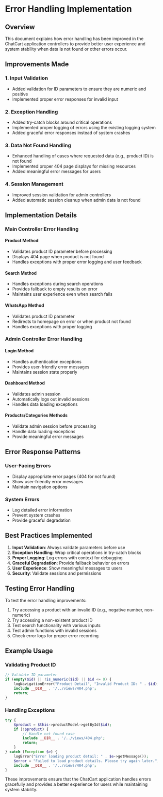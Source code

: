 # Error Handling Implementation

## Overview

This document explains how error handling has been improved in the ChatCart application controllers to provide better user experience and system stability when data is not found or other errors occur.

## Improvements Made

### 1. Input Validation
- Added validation for ID parameters to ensure they are numeric and positive
- Implemented proper error responses for invalid input

### 2. Exception Handling
- Added try-catch blocks around critical operations
- Implemented proper logging of errors using the existing logging system
- Added graceful error responses instead of system crashes

### 3. Data Not Found Handling
- Enhanced handling of cases where requested data (e.g., product ID) is not found
- Implemented proper 404 page displays for missing resources
- Added meaningful error messages for users

### 4. Session Management
- Improved session validation for admin controllers
- Added automatic session cleanup when admin data is not found

## Implementation Details

### Main Controller Error Handling

#### Product Method
- Validates product ID parameter before processing
- Displays 404 page when product is not found
- Handles exceptions with proper error logging and user feedback

#### Search Method
- Handles exceptions during search operations
- Provides fallback to empty results on error
- Maintains user experience even when search fails

#### WhatsApp Method
- Validates product ID parameter
- Redirects to homepage on error or when product not found
- Handles exceptions with proper logging

### Admin Controller Error Handling

#### Login Method
- Handles authentication exceptions
- Provides user-friendly error messages
- Maintains session state properly

#### Dashboard Method
- Validates admin session
- Automatically logs out invalid sessions
- Handles data loading exceptions

#### Products/Categories Methods
- Validate admin session before processing
- Handle data loading exceptions
- Provide meaningful error messages

## Error Response Patterns

### User-Facing Errors
- Display appropriate error pages (404 for not found)
- Show user-friendly error messages
- Maintain navigation options

### System Errors
- Log detailed error information
- Prevent system crashes
- Provide graceful degradation

## Best Practices Implemented

1. **Input Validation**: Always validate parameters before use
2. **Exception Handling**: Wrap critical operations in try-catch blocks
3. **Proper Logging**: Log errors with context for debugging
4. **Graceful Degradation**: Provide fallback behavior on errors
5. **User Experience**: Show meaningful messages to users
6. **Security**: Validate sessions and permissions

## Testing Error Handling

To test the error handling improvements:

1. Try accessing a product with an invalid ID (e.g., negative number, non-numeric)
2. Try accessing a non-existent product ID
3. Test search functionality with various inputs
4. Test admin functions with invalid sessions
5. Check error logs for proper error recording

## Example Usage

### Validating Product ID
```php
// Validate ID parameter
if (empty($id) || !is_numeric($id) || $id <= 0) {
    logNavigationError("Product Detail", "Invalid Product ID: " . $id);
    include __DIR__ . '/../views/404.php';
    return;
}
```

### Handling Exceptions
```php
try {
    $product = $this->productModel->getById($id);
    if (!$product) {
        // Handle not found case
        include __DIR__ . '/../views/404.php';
        return;
    }
} catch (Exception $e) {
    logError("Error loading product detail: " . $e->getMessage());
    $error = "Failed to load product details. Please try again later.";
    include __DIR__ . '/../views/404.php';
}
```

These improvements ensure that the ChatCart application handles errors gracefully and provides a better experience for users while maintaining system stability.